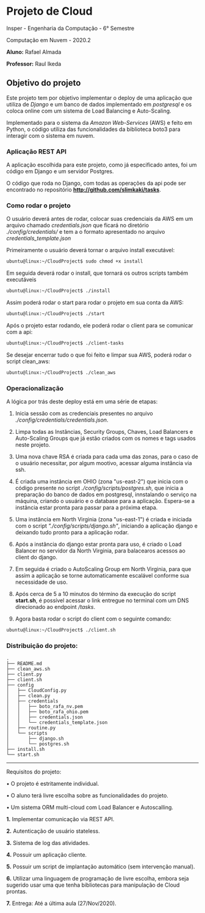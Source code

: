# Projeto de Cloud

Insper - Engenharia da Computação - 6° Semestre

Computação em Nuvem - 2020.2

**Aluno:** Rafael Almada

**Professor:** Raul Ikeda

## Objetivo do projeto

Este projeto tem por objetivo implementar o deploy de uma aplicação que utiliza de *Django* e um banco de dados implementado em *postgresql* e os coloca online com um sistema de Load Balancing e Auto-Scaling.

Implementado para o sistema da *Amazon Web-Services* (AWS) e feito em Python, o código utiliza das funcionalidades da biblioteca boto3 para interagir com o sistema em nuvem.

### Aplicação REST API

A aplicação escolhida para este projeto, como já especificado antes, foi um código em Django e um servidor Postgres.

O código que roda no Django, com todas as operações da api pode ser encontrado no repositório **http://github.com/slimkaki/tasks**.

### Como rodar o projeto

  O usuário deverá antes de rodar, colocar suas credenciais da AWS em um arquivo chamado *credentials.json* que ficará no diretório *./config/credentials/* e tem a o formato apresentado no arquivo *credentials_template.json*

Primeiramente o usuário deverá tornar o arquivo install executável:

  ```bash
  ubuntu@linux:~/CloudProject$ sudo chmod +x install
  ```

Em seguida deverá rodar o install, que tornará os outros scripts também executáveis

  ```bash
  ubuntu@linux:~/CloudProject$ ./install
  ```

Assim poderá rodar o start para rodar o projeto em sua conta da AWS:

  ```bash
  ubuntu@linux:~/CloudProject$ ./start
  ```

Após o projeto estar rodando, ele poderá rodar o client para se comunicar com a api:

  ```bash
  ubuntu@linux:~/CloudProject$ ./client-tasks
  ```

Se desejar encerrar tudo o que foi feito e limpar sua AWS, poderá rodar o script clean_aws:

  ```bash
  ubuntu@linux:~/CloudProject$ ./clean_aws
  ```

### Operacionalização

A lógica por trás deste deploy está em uma série de etapas:

  1. Inicia sessão com as credenciais presentes no arquivo *./config/credentials/credentials.json*.

  2. Limpa todas as Instâncias, Security Groups, Chaves, Load Balancers e Auto-Scaling Groups que já estão criados com os nomes e tags usados neste projeto.

  3. Uma nova chave RSA é criada para cada uma das zonas, para o caso de o usuário necessitar, por algum mootivo, acessar alguma instância via ssh.
  
  4. É criada uma instância em OHIO (zona "us-east-2") que inicia com o código presente no script *./config/scripts/postgres.sh*, que inicia a preparação do banco de dados em postgresql, innstalando o serviço na máquina, criando o usuário e o database para a aplicação. Espera-se a instância estar pronta para passar para a próxima etapa.

  5. Uma instância em North Virginia (zona "us-east-1") é criada e iniciada com o script *"./config/scripts/django.sh"*, iniciando a aplicação django e deixando tudo pronto para a aplicação rodar.

  6. Após a instância do django estar pronta para uso, é criado o Load Balancer no servidor da North Virginia, para balacearos acessos ao client do django.

  7. Em seguida é criado o AutoScaling Group em North Virginia, para que assim a aplicação se torne automaticamente escalável conforme sua necessidade de uso. 

  8. Após cerca de 5 a 10 minutos do término da execução do script **start.sh**, é possível acessar o link entregue no terminal com um DNS direcionado ao endpoint */tasks*.

  9. Agora basta rodar o script do client com o seguinte comando:

  ```bash
  ubuntu@linux:~/CloudProject$ ./client.sh
  ```

### Distribuição do projeto:
```
.
├── README.md
├── clean_aws.sh
├── client.py
├── client.sh
├── config
│   ├── CloudConfig.py
│   ├── clean.py
│   ├── credentials
│   │   ├── boto_rafa_nv.pem
│   │   ├── boto_rafa_ohio.pem
│   │   ├── credentials.json
│   │   └── credentials_template.json
│   ├── routine.py
│   └── scripts
│       ├── django.sh
│       └── postgres.sh
├── install.sh
└── start.sh
```

___

Requisitos do projeto:

  • O projeto é estritamente individual.
  
  • O aluno terá livre escolha sobre as funcionalidades do projeto.
  
  • Um sistema ORM multi-cloud com Load Balancer e Autoscalling.
  
  **1.** Implementar comunicação via REST API.

  **2.** Autenticação de usuário stateless.

  **3.** Sistema de log das atividades.

  **4.** Possuir um aplicação cliente.

  **5.** Possuir um script de implantação automático (sem intervenção manual).

  **6.** Utilizar uma linguagem de programação de livre escolha, embora seja sugerido usar uma que tenha
  bibliotecas para manipulação de Cloud prontas.

  **7.** Entrega: Até a última aula (27/Nov/2020).

